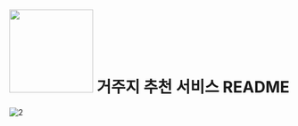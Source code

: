 # <img src="https://github.com/user-attachments/assets/f521acdb-4507-4aee-8abd-ac88f80318bb" width="150" height="150"/> 거주지 추천 서비스 README

![2](https://github.com/user-attachments/assets/84dc3382-ae6f-4856-a8f0-2a21242319d3)
